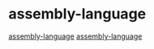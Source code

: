 # assembly-language

[assembly-language](https://github.com/hlorenzi/customasm)
[assembly-language](https://github.com/z88dk/z88dk)
